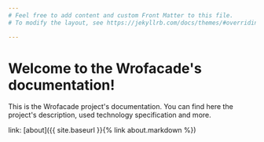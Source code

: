 ```yaml
---
# Feel free to add content and custom Front Matter to this file.
# To modify the layout, see https://jekyllrb.com/docs/themes/#overriding-theme-defaults

---
```

# Welcome to the Wrofacade's documentation!

This is the Wrofacade project's documentation. You can find here the project's description,
used technology specification and more.

link: [about]({{ site.baseurl }}{% link about.markdown %})
